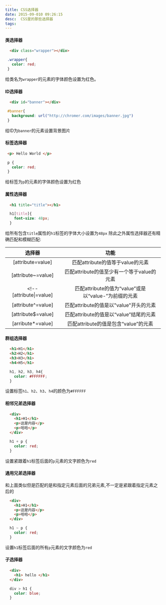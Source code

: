 ```yaml
---
title: CSS选择器
date: 2015-09-010 09:26:15
desc:  CSS里的那些选择器
tags:
---
```


#### 类选择器

```html
  <div class="wrapper"></div>
```

```css
 .wrapper{
   color: red;
 }
```
给类名为`wrapper`的元素的字体颜色设置为红色。

<!-- more -->

#### ID选择器

```html
  <div id="banner"></div>
```

```css
 #banner{
   background: url("http://chromer.com/images/banner.jpg")
 }
```
给ID为`banner`的元素设置背景图片

#### 标签选择器
```html
 <p> Hello World </p> 
```

```css
 p {
   color: red;
 }
```
给标签为`p`的元素的字体颜色设置为红色

#### 属性选择器

```html
  <h1 title="title"></h1>
```
```css
  h1[title]{
    font-size: 48px;
  }
```
给所有包含`title`属性的`h1`标签的字体大小设置为`48px`
除此之外属性选择器还有精确匹配和模糊匹配:

选择器                   | 功能                                    |
:-----:                 | :-----:                                |
[attribute=value]       | 匹配attribute的值等于value的元素          |
[attribute~=value]      | 匹配attribute的值至少有一个等于value的元素  |
<!-- [attribute&#124;=value] | 匹配attribute的值为“value”或是以“value-”为前缀的元素| -->
[attribute^=value]      | 匹配attribute的值是以"value"开头的元素|
[attribute$=value]      | 匹配attribute的值是以“value”结尾的元素 |
[arribute*=value]       | 匹配attribute的值是包含“value”的元素 |

#### 群组选择器
```html
  <h1>H1</h1>
  <h2>H2</h1>
  <h3>H3</h1>
  <h4>H5</h1>
```

```css
  h1, h2, h3, h4{
    color: #FFFFFF;
  }
```
设置标签`h1`、`h2`、`h3`、`h4`的颜色为`#FFFFFF`

#### 相邻兄弟选择器

```html
  <div>
    <h1>H1</h1>
    <p>这是内容</p>
    <p>哈哈</p>
  </div>
```

```css
  h1 + p {
    color: red;
  }
```
设置紧跟着`h1`标签后面的`p`元素的文字颜色为`red`

#### 通用兄弟选择器

和上面类似但是匹配的是和指定元素后面的兄弟元素,不一定是紧跟着指定元素之后的

```html
  <div>
    <h1>H1</h1>
    <p>这是内容</p>
    <p>哈哈</p>
  </div>
```

```css
  h1 ~ p {
    color: red;
  }
```
设置`h1`标签后面的所有`p`元素的文字颜色为`red`

#### 子选择器

```html
  <div>
    <h1> hello </h1>
  </div>
```
```css
  div > h1 {
    color: blue;
  }
```
